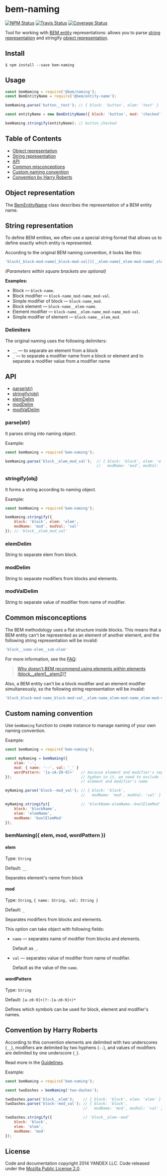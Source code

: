 bem-naming
==========

[![NPM Status][npm-img]][npm]
[![Travis Status][test-img]][travis]
[![Coverage Status][coverage-img]][coveralls]

[npm]:          https://www.npmjs.org/package/bem-naming
[npm-img]:      https://img.shields.io/npm/v/bem-naming.svg

[travis]:       https://travis-ci.org/bem-sdk/bem-naming
[test-img]:     https://img.shields.io/travis/bem-sdk/bem-naming.svg?label=tests

[coveralls]:    https://coveralls.io/r/bem-sdk/bem-naming
[coverage-img]: https://img.shields.io/coveralls/bem-sdk/bem-naming.svg

Tool for working with [BEM entity](https://en.bem.info/methodology/key-concepts/#bem-entity) representations: allows you to parse [string representation](#string-representation) and stringify [object representation](#object-representation).

Install
-------

```
$ npm install --save bem-naming
```

Usage
-----

```js
const bemNaming = require('@bem/naming');
const BemEntityName = require('@bem/entity-name');

bemNaming.parse('button__text'); // { block: 'button', elem: 'text' }

const entityName = new BemEntityName({ block: 'button', mod: 'checked' });

bemNaming.stringify(entityName); // button_checked
```

Table of Contents
-----------------

* [Object representation](#object-representation)
* [String representation](#string-representation)
* [API](#api)
* [Common misconceptions](#common-misconceptions)
* [Custom naming convention](#custom-naming-convention)
* [Convention by Harry Roberts](#convention-by-harry-roberts)

Object representation
---------------------

The [BemEntityName](https://github.com/bem-sdk/bem-entity-name) class describes the representation of a BEM entity name.

String representation
---------------------

To define BEM entities, we often use a special string format that allows us to define exactly which entity is represented.

According to the original BEM naming convention, it looks like this:

```js
'block[_block-mod-name[_block-mod-val]][__elem-name[_elem-mod-name[_elem-mod-val]]]'
```

*(Parameters within square brackets are optional)*

**Examples:**

* Block — `block-name`.
* Block modifier — `block-name_mod-name_mod-val`.
* Simple modifier of block — `block-name_mod`.
* Block element — `block-name__elem-name`.
* Element modifier — `block-name__elem-name_mod-name_mod-val`.
* Simple modifier of element — `block-name__elem_mod`.

### Delimiters

The original naming uses the following delimiters:

* `__` — to separate an element from a block
* `_` — to separate a modifier name from a block or element and to separate a modifier value from a modifier name

API
---

* [parse(str)](#parsestr)
* [stringify(obj)](#stringifyobj)
* [elemDelim](#elemdelim)
* [modDelim](#moddelim)
* [modValDelim](#modvaldelim)

### parse(str)

It parses string into naming object.

Example:

```js
const bemNaming = require('bem-naming');

bemNaming.parse('block__elem_mod_val');  // { block: 'block', elem: 'elem',
                                         //   modName: 'mod', modVal: 'val' }
```

### stringify(obj)

It forms a string according to naming object.

Example:

```js
const bemNaming = require('bem-naming');

bemNaming.stringify({
    block: 'block', elem: 'elem',
    modName: 'mod', modVal: 'val'
}); // 'block__elem_mod_val'
```

### elemDelim

String to separate elem from block.

### modDelim

String to separate modifiers from blocks and elements.

### modValDelim

String to separate value of modifier from name of modifier.

Common misconceptions
---------------------

The BEM methodology uses a flat structure inside blocks. This means that a BEM entity can't be represented as an element of another element, and the following string representation will be invalid:

```js
'block__some-elem__sub-elem'
```

For more information, see the [FAQ](https://en.bem.info/methodology/faq/):

> [Why doesn't BEM recommend using elements within elements (block__elem1__elem2)?](https://en.bem.info/methodology/faq/#why-does-bem-not-recommend-using-elements-within-elements-block__elem1__elem2)

Also, a BEM entity can't be a block modifier and an element modifier simultaneously, so the following string representation will be invalid:

```js
'block_block-mod-name_block-mod-val__elem-name_elem-mod-name_elem-mod-val'
```

Custom naming convention
------------------------

Use `bemNaming` function to create instance to manage naming of your own naming convention.

Example:

```js
const bemNaming = require('bem-naming');

const myNaming = bemNaming({
    elem: '-',
    mod: { name: '--', val: '_' }
    wordPattern: '[a-zA-Z0-9]+'   // because element and modifier's separators include
});                               // hyphen in it, we need to exclude it from block,
                                  // element and modifier's name

myNaming.parse('block--mod_val'); // { block: 'block',
                                  //   modName: 'mod', modVal: 'val' }

myNaming.stringify({              // 'blockName-elemName--boolElemMod'
    block: 'blockName',
    elem: 'elemName',
    modName: 'boolElemMod'
});
```

### bemNaming({ elem, mod, wordPattern })

#### elem

Type: `String`

Default: `__`

Separates element's name from block

#### mod

Type: `String`, `{ name: String, val: String }`

Default: `_`

Separates modifiers from blocks and elements.

This option can take object with following fields:

* `name` — separates name of modifier from blocks and elements.

  Default as `_`.

* `val` — separates value of modifier from name of modifier.

  Default as the value of the `name`.

#### wordPattern

Type: `String`

Default: `[a-z0-9]+(?:-[a-z0-9]+)*`

Defines which symbols can be used for block, element and modifier's names.

Convention by Harry Roberts
---------------------------

According to this convention elements are delimited with two underscores (`__`), modifiers are delimited by two hyphens (`--`), and values of modifiers are delimited by one underscore (`_`).

Read more in the [Guidelines](http://cssguidelin.es/#bem-like-naming).

Example:

```js
const bemNaming = require('bem-naming');

const twoDashes = bemNaming('two-dashes');

twoDashes.parse('block__elem');    // { block: 'block', elem: 'elem' }
twoDashes.parse('block--mod_val'); // { block: 'block',
                                   //   modName: 'mod', modVal: 'val' }

twoDashes.stringify({              // 'block__elem--mod'
    block: 'block',
    elem: 'elem',
    modName: 'mod'
});
```

License
-------

Code and documentation copyright 2014 YANDEX LLC. Code released under the [Mozilla Public License 2.0](LICENSE.txt).

